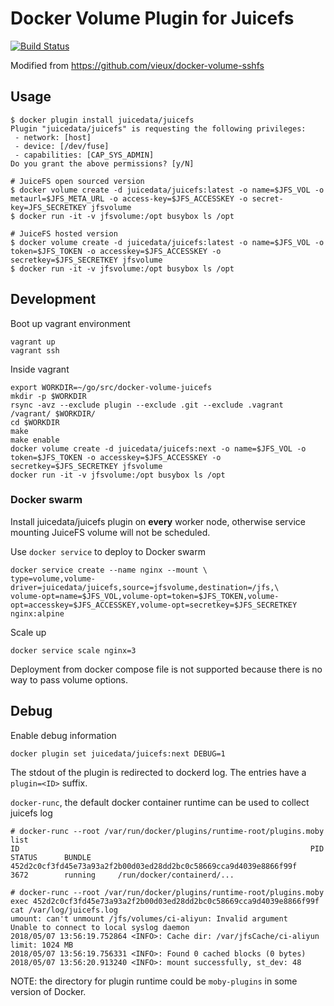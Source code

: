 # Docker Volume Plugin for Juicefs 

[![Build Status](https://travis-ci.com/juicedata/docker-volume-juicefs.svg?token=ACsZ5AkewTgk5D5wzzds&branch=master)](https://travis-ci.com/juicedata/docker-volume-juicefs)

Modified from https://github.com/vieux/docker-volume-sshfs

## Usage

``` shell
$ docker plugin install juicedata/juicefs
Plugin "juicedata/juicefs" is requesting the following privileges:
 - network: [host]
 - device: [/dev/fuse]
 - capabilities: [CAP_SYS_ADMIN]
Do you grant the above permissions? [y/N]

# JuiceFS open sourced version
$ docker volume create -d juicedata/juicefs:latest -o name=$JFS_VOL -o metaurl=$JFS_META_URL -o access-key=$JFS_ACCESSKEY -o secret-key=JFS_SECRETKEY jfsvolume
$ docker run -it -v jfsvolume:/opt busybox ls /opt

# JuiceFS hosted version
$ docker volume create -d juicedata/juicefs:latest -o name=$JFS_VOL -o token=$JFS_TOKEN -o accesskey=$JFS_ACCESSKEY -o secretkey=$JFS_SECRETKEY jfsvolume
$ docker run -it -v jfsvolume:/opt busybox ls /opt
```

## Development

Boot up vagrant environment

``` shell
vagrant up
vagrant ssh
```

Inside vagrant

``` shell
export WORKDIR=~/go/src/docker-volume-juicefs
mkdir -p $WORKDIR
rsync -avz --exclude plugin --exclude .git --exclude .vagrant /vagrant/ $WORKDIR/
cd $WORKDIR
make
make enable
docker volume create -d juicedata/juicefs:next -o name=$JFS_VOL -o token=$JFS_TOKEN -o accesskey=$JFS_ACCESSKEY -o secretkey=$JFS_SECRETKEY jfsvolume
docker run -it -v jfsvolume:/opt busybox ls /opt
```

### Docker swarm

Install juicedata/juicefs plugin on **every** worker node, otherwise service mounting JuiceFS volume will not be scheduled.

Use `docker service` to deploy to Docker swarm

``` shell
docker service create --name nginx --mount \
type=volume,volume-driver=juicedata/juicefs,source=jfsvolume,destination=/jfs,\
volume-opt=name=$JFS_VOL,volume-opt=token=$JFS_TOKEN,volume-opt=accesskey=$JFS_ACCESSKEY,volume-opt=secretkey=$JFS_SECRETKEY nginx:alpine
```

Scale up

``` shell
docker service scale nginx=3
```

Deployment from docker compose file is not supported because there is no way to pass volume options.

## Debug

Enable debug information

``` shell
docker plugin set juicedata/juicefs:next DEBUG=1
```

The stdout of the plugin is redirected to dockerd log. The entries have a `plugin=<ID>` suffix.

`docker-runc`, the default docker container runtime can be used to collect juicefs log

``` shell
# docker-runc --root /var/run/docker/plugins/runtime-root/plugins.moby list
ID                                                                 PID         STATUS      BUNDLE
452d2c0cf3fd45e73a93a2f2b00d03ed28dd2bc0c58669cca9d4039e8866f99f   3672        running     /run/docker/containerd/...

# docker-runc --root /var/run/docker/plugins/runtime-root/plugins.moby exec 452d2c0cf3fd45e73a93a2f2b00d03ed28dd2bc0c58669cca9d4039e8866f99f cat /var/log/juicefs.log
umount: can't unmount /jfs/volumes/ci-aliyun: Invalid argument
Unable to connect to local syslog daemon
2018/05/07 13:56:19.752864 <INFO>: Cache dir: /var/jfsCache/ci-aliyun limit: 1024 MB
2018/05/07 13:56:19.756331 <INFO>: Found 0 cached blocks (0 bytes)
2018/05/07 13:56:20.913240 <INFO>: mount successfully, st_dev: 48
```

NOTE: the directory for plugin runtime could be `moby-plugins` in some version of Docker.
